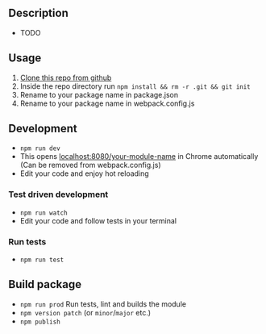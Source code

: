 
## Description
* TODO

## Usage
1. [Clone this repo from github](https://github.com/Naartti/npm-package-boilerplate)
1. Inside the repo directory run `npm install && rm -r .git && git init`
1. Rename to your package name in package.json
1. Rename to your package name in webpack.config.js

## Development
- ```npm run dev```
- This opens [localhost:8080/your-module-name](localhost:8080/your-module-name) in Chrome automatically (Can be removed from webpack.config.js)
- Edit your code and enjoy hot reloading

### Test driven development
- ```npm run watch```
- Edit your code and follow tests in your terminal

### Run tests
- ```npm run test```

## Build package
- ```npm run prod``` Run tests, lint and builds the module
- ```npm version patch``` (or ```minor```/```major``` etc.)
- ```npm publish```

